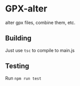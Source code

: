# GPX-alter

alter gpx files, combine them, etc.

## Building

Just use `tsc` to compile to main.js

## Testing

Run `npm run test`
